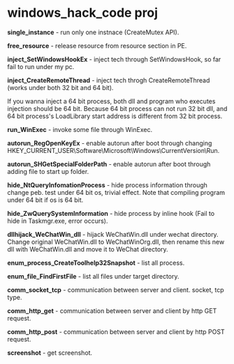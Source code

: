 # windows_hack_code proj

**single_instance** - run only one instnace (CreateMutex API).  

**free_resource** - release resource from resource section in PE.  

**inject_SetWindowsHookEx** - inject tech through SetWindowsHook, so far fail to run under my pc.     

**inject_CreateRemoteThread** - inject tech throgh CreateRemoteThread (works under both 32 bit and 64 bit).  

If you wanna inject a 64 bit process, both dll and program who executes injection should be 64 bit. Because 64 bit process can not run 32 bit dll, and 64 bit process's LoadLibrary start address is different from 32 bit process.  

**run_WinExec** - invoke some file through WinExec.  

**autorun_RegOpenKeyEx** - enable autorun after boot through changing HKEY_CURRENT_USER\Software\Microsoft\Windows\CurrentVersion\Run.  

**autorun_SHGetSpecialFolderPath** - enable autorun after boot through adding file to start up folder.  

**hide_NtQueryInfomationProcess** - hide process information through change peb. test under 64 bit os, trivial effect. Note that compiling program under 64 bit if os is 64 bit.  

**hide_ZwQuerySystemInformation** - hide process by inline hook (Fail to hide in Taskmgr.exe, error occurs).  

**dllhijack_WeChatWin_dll** - hijack WeChatWin.dll under wechat directory. Change original WeChatWin.dll to WeChatWinOrg.dll, then rename this new dll with WeChatWin.dll and move it to WeChat directory.  

**enum_process_CreateToolhelp32Snapshot** - list all process.  

**enum_file_FindFirstFile** - list all files under target directory.  

**comm_socket_tcp** - communication between server and client. socket, tcp type.  

**comm_http_get** - communication between server and client by http GET request. 

**comm_http_post** - communication between server and client by http POST request. 

**screenshot** - get screenshot. 
